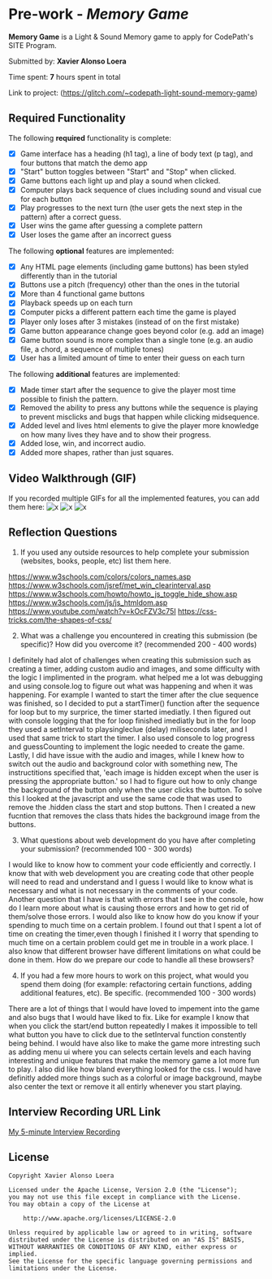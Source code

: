 # Pre-work - *Memory Game*

**Memory Game** is a Light & Sound Memory game to apply for CodePath's SITE Program. 

Submitted by: **Xavier Alonso Loera**

Time spent: **7** hours spent in total

Link to project: (https://glitch.com/~codepath-light-sound-memory-game)

## Required Functionality

The following **required** functionality is complete:

* [x] Game interface has a heading (h1 tag), a line of body text (p tag), and four buttons that match the demo app
* [x] "Start" button toggles between "Start" and "Stop" when clicked. 
* [x] Game buttons each light up and play a sound when clicked. 
* [x] Computer plays back sequence of clues including sound and visual cue for each button
* [x] Play progresses to the next turn (the user gets the next step in the pattern) after a correct guess. 
* [x] User wins the game after guessing a complete pattern
* [x] User loses the game after an incorrect guess

The following **optional** features are implemented:

* [x] Any HTML page elements (including game buttons) has been styled differently than in the tutorial
* [x] Buttons use a pitch (frequency) other than the ones in the tutorial
* [x] More than 4 functional game buttons
* [x] Playback speeds up on each turn
* [x] Computer picks a different pattern each time the game is played
* [x] Player only loses after 3 mistakes (instead of on the first mistake)
* [x] Game button appearance change goes beyond color (e.g. add an image)
* [x] Game button sound is more complex than a single tone (e.g. an audio file, a chord, a sequence of multiple tones)
* [x] User has a limited amount of time to enter their guess on each turn

The following **additional** features are implemented:

- [x] Made timer start after the sequence to give the player most time possible to finish the pattern.
- [x] Removed the ability to press any buttons while the sequence is playing to prevent misclicks and bugs that happen while clicking midsequence.
- [x] Added level and lives html elements to give the player more knowledge on how many lives they have and to show their progress.
- [x] Added lose, win, and incorrect audio.
- [x] Added more shapes, rather than just squares.

## Video Walkthrough (GIF)

If you recorded multiple GIFs for all the implemented features, you can add them here:
![x](https://media.giphy.com/media/yQGAtdftZcD5AHgOle/giphy.gif)
![x](https://media.giphy.com/media/51sw0EjipCaj6rShsU/giphy.gif)
![x](https://media.giphy.com/media/sbNCnD1KwtziT67aKv/giphy.gif)


## Reflection Questions
1. If you used any outside resources to help complete your submission (websites, books, people, etc) list them here.

https://www.w3schools.com/colors/colors_names.asp
https://www.w3schools.com/jsref/met_win_clearinterval.asp
https://www.w3schools.com/howto/howto_js_toggle_hide_show.asp
https://www.w3schools.com/js/js_htmldom.asp
https://www.youtube.com/watch?v=kOcFZV3c75I
https://css-tricks.com/the-shapes-of-css/

2. What was a challenge you encountered in creating this submission (be specific)? How did you overcome it? (recommended 200 - 400 words) 

I definitely had alot of challenges when creating this submission such as creating a timer, adding custom audio and images, and some difficulty with the logic I implimented in the program. what helped me a lot was debugging and using console.log to figure out what was happening and when it was happening. For example I wanted to start the timer after the clue sequence was finished, so I decided to put a startTimer() function after the sequence for loop but to my surprice, the timer started imediatly. I then figured out with console logging that the for loop finished imediatly but in the for loop they used a setInterval to playsingleclue (delay) miliseconds later, and I used that same trick to start the timer. I also used console to log progress and guessCounting to implement the logic needed to create the game. Lastly, I did have issue with the audio and images, while I knew how to switch out the audio and background color with something new, The instructitions specified that, 'each image is hidden except when the user is pressing the appropriate button.' so I had to figure out how to only change the background of the button only when the user clicks the button. To solve this I looked at the javascript and use the same code that was used to remove the .hidden class the start and stop buttons. Then I created a new fucntion that removes the class thats hides the background image from the buttons.

3. What questions about web development do you have after completing your submission? (recommended 100 - 300 words) 

I would like to know how to comment your code efficiently and correctly. I know that with web development you are creating code that other people will need to read and understand and I guess I would like to know what is necessary and what is not necessary in the comments of your code. Another question that I have is that with errors that I see in the console, how do I learn more about what is causing those errors and how to get rid of them/solve those errors. I would also like to know how do you know if your spending to much time on a certain problem. I found out that I spent a lot of time on creating the timer,even though I finished it I worry that spending to much time on a certain problem could get me in trouble in a work place. I also know that different browser have different limitations on what could be done in them. How do we prepare our code to handle all these browsers?

4. If you had a few more hours to work on this project, what would you spend them doing (for example: refactoring certain functions, adding additional features, etc). Be specific. (recommended 100 - 300 words) 

There are a lot of things that I would have loved to impement into the game and also bugs that I would have liked to fix. Like for example I know that when you click the start/end button repeatedly I makes it impossible to tell what button you have to click due to the setInterval function constently being behind. I would have also like to make the game more intresting such as adding menu ui where you can selects certain levels and each having interesting and unique features that make the memory game a lot more fun to play. I also did like how bland everything looked for the css. I would have definitly added more things such as a colorful or image background, maybe also center the text or remove it all entirly whenever you start playing.



## Interview Recording URL Link

[My 5-minute Interview Recording]() <!--- (https://www.kapwing.com/videos/6247d4c4cace9c0067208311) -->


## License

    Copyright Xavier Alonso Loera

    Licensed under the Apache License, Version 2.0 (the "License");
    you may not use this file except in compliance with the License.
    You may obtain a copy of the License at

        http://www.apache.org/licenses/LICENSE-2.0

    Unless required by applicable law or agreed to in writing, software
    distributed under the License is distributed on an "AS IS" BASIS,
    WITHOUT WARRANTIES OR CONDITIONS OF ANY KIND, either express or implied.
    See the License for the specific language governing permissions and
    limitations under the License.
